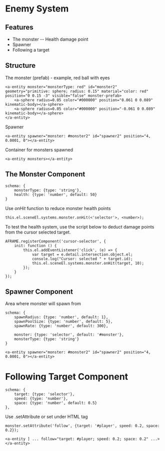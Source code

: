 # Enemy System

## Features
- The monster
-- Health damage point
- Spawner
- Following a target

## Structure
The monster (prefab) - example, red ball with eyes
```
<a-entity monster="monsterType: red" id="monster2" geometry="primitive: sphere; radius: 0.15" material="color: red" position="0 0.15 -3" visible="false" monster-prefab>
    <a-sphere radius=0.05 color="#000000" position="0.061 0 0.089" kinematic-body></a-sphere>
    <a-sphere radius=0.05 color="#000000" position="-0.061 0 0.089" kinematic-body></a-sphere>
</a-entity>
```
Spawner
```
<a-entity spawner="monster: #monster2" id="spawner2" position="4, 0.0001, 0"></a-entity>
```
Container for monsters spawned
```
<a-entity monsters></a-entity>
```
## The Monster Component
```
schema: {
	monsterType: {type: 'string'},
	health: {type: 'number', default: 50}
}
```
Use *onHit* function to reduce monster health points
```
this.el.sceneEl.systems.monster.onHit(<'selector'>, <number>);
```
To test the health system, use the script below to deduct damage points from the cursor selected target.
```
AFRAME.registerComponent('cursor-selector', {
    init: function () {
        this.el.addEventListener('click', (e) => {
            var target = e.detail.intersection.object.el;
            console.log("Cursor: selected " + target.id);
            this.el.sceneEl.systems.monster.onHit(target, 10);
        });
    }
});
```
## Spawner Component
Area where monster will spawn from
```
schema: {
	spawnRadius: {type: 'number', default: 1},
	spawnPoolSize: {type: 'number', default: 5},
	spawnRate: {type: 'number', default: 300},

	monster: {type: 'selector', default: '#monster'},
	monsterType: {type: 'string'}
}
```
```
<a-entity spawner="monster: #monster2" id="spawner2" position="4, 0.0001, 0"></a-entity>
```
# Following Target Component
```
schema: {
    target: {type: 'selector'},
    speed: {type: 'number'},
    space: {type: 'number', default: 0.5}
},
```
Use .setAttribute or set under HTML tag
```
monster.setAttribute('follow', {target: '#player', speed: 0.2, space: 0.2});
```
```
<a-entity ] ... follow="target: #player; speed: 0.2; space: 0.2" ...></a-entity>
```